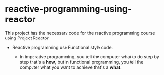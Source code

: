 # reactive-programming-using-reactor

This project has the necessary code for the reactive programming course using Project Reactor


* Reactive programming use Functional style code.

  * In imperative programming, you tell the computer what to do step by step that's a **how**, but in functional programming, you tell the computer what you want to achieve that's a **what**.
